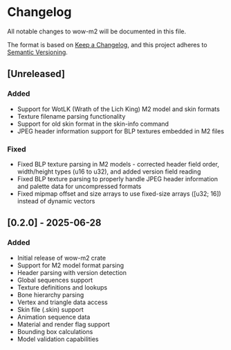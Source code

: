 # Changelog

All notable changes to wow-m2 will be documented in this file.

The format is based on [Keep a Changelog](https://keepachangelog.com/en/1.0.0/),
and this project adheres to [Semantic Versioning](https://semver.org/spec/v2.0.0.html).

## [Unreleased]

### Added

- Support for WotLK (Wrath of the Lich King) M2 model and skin formats
- Texture filename parsing functionality
- Support for old skin format in the skin-info command
- JPEG header information support for BLP textures embedded in M2 files

### Fixed

- Fixed BLP texture parsing in M2 models - corrected header field order, width/height types (u16 to u32), and added version field reading
- Fixed BLP texture parsing to properly handle JPEG header information and palette data for uncompressed formats
- Fixed mipmap offset and size arrays to use fixed-size arrays ([u32; 16]) instead of dynamic vectors

## [0.2.0] - 2025-06-28

### Added

- Initial release of wow-m2 crate
- Support for M2 model format parsing
- Header parsing with version detection
- Global sequences support
- Texture definitions and lookups
- Bone hierarchy parsing
- Vertex and triangle data access
- Skin file (.skin) support
- Animation sequence data
- Material and render flag support
- Bounding box calculations
- Model validation capabilities
